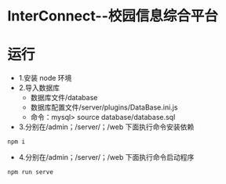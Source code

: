 # InterConnect--校园信息综合平台

# 运行

- 1.安装 node 环境
- 2.导入数据库
  - 数据库文件/database
  - 数据库配置文件/server/plugins/DataBase.ini.js
  - 命令：mysql> source database/database.sql
- 3.分别在/admin；/server/；/web 下面执行命令安装依赖

```
npm i
```

- 4.分别在/admin；/server/；/web 下面执行命令启动程序

```
npm run serve
```
